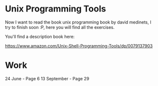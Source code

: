 # Unix Programming Tools

Now I want to read the book unix programming book by david medinets, I try to finish soon :P, here you will find all the exercises.

You'll find a description book here:

https://www.amazon.com/Unix-Shell-Programming-Tools/dp/0079137903

Work
====
24 June - Page 6
13 September - Page 29

